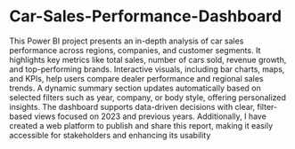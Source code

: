# Car-Sales-Performance-Dashboard

This Power BI project presents an in-depth analysis of car sales performance across regions, companies, and customer segments. It highlights key metrics like total sales, number of cars sold, revenue growth, and top-performing brands. Interactive visuals, including bar charts, maps, and KPIs, help users compare dealer performance and regional sales trends. A dynamic summary section updates automatically based on selected filters such as year, company, or body style, offering personalized insights. The dashboard supports data-driven decisions with clear, filter-based views focused on 2023 and previous years. Additionally, I have created a web platform to publish and share this report, making it easily accessible for stakeholders and enhancing its usability
